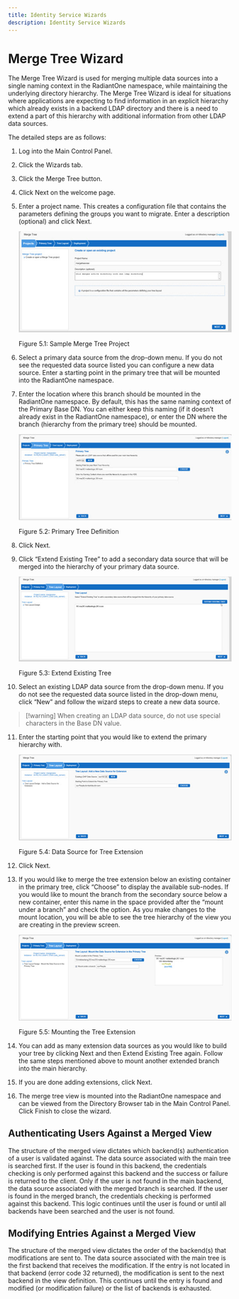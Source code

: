 ```yaml
---
title: Identity Service Wizards
description: Identity Service Wizards
---
```


# Merge Tree Wizard

The Merge Tree Wizard is used for merging multiple data sources into a single naming context in the RadiantOne namespace, while maintaining the underlying directory hierarchy. The Merge Tree Wizard is ideal for situations where applications are expecting to find information in an explicit hierarchy which already exists in a backend LDAP directory and there is a need to extend a part of this hierarchy with additional information from other LDAP data sources. 

The detailed steps are as follows:

1.	Log into the Main Control Panel.

2.	Click the Wizards tab.

3.	Click the Merge Tree button.

4.	Click Next on the welcome page.

5.	Enter a project name. This creates a configuration file that contains the parameters defining the groups you want to migrate. Enter a description (optional) and click Next.

    ![An image showing ](Media/Image5.1.jpg)

    Figure 5.1: Sample Merge Tree Project

6.	Select a primary data source from the drop-down menu. If you do not see the requested data source listed you can configure a new data source. Enter a starting point in the primary tree that will be mounted into the RadiantOne namespace. 

7.	Enter the location where this branch should be mounted in the RadiantOne namespace. By default, this has the same naming context of the Primary Base DN. You can either keep this naming (if it doesn’t already exist in the RadiantOne namespace), or enter the DN where the branch (hierarchy from the primary tree) should be mounted.

    ![An image showing ](Media/Image5.2.jpg)

    Figure 5.2: Primary Tree Definition

8.	Click Next.

9.	Click “Extend Existing Tree” to add a secondary data source that will be merged into the hierarchy of your primary data source. 

    ![An image showing ](Media/Image5.3.jpg)
 
    Figure 5.3: Extend Existing Tree

10.	Select an existing LDAP data source from the drop-down menu. If you do not see the requested data source listed in the drop-down menu, click “New” and follow the wizard steps to create a new data source. 

>[!warning] When creating an LDAP data source, do not use special characters in the Base DN value.

11.	Enter the starting point that you would like to extend the primary hierarchy with.

    ![An image showing ](Media/Image5.4.jpg)

    Figure 5.4: Data Source for Tree Extension

12.	Click Next.

13.	If you would like to merge the tree extension below an existing container in the primary tree, click “Choose” to display the available sub-nodes. If you would like to mount the branch from the secondary source below a new container, enter this name in the space provided after the “mount under a branch” and check the option. As you make changes to the mount location, you will be able to see the tree hierarchy of the view you are creating in the preview screen.

    ![An image showing ](Media/Image5.5.jpg)

    Figure 5.5: Mounting the Tree Extension

14.	You can add as many extension data sources as you would like to build your tree by clicking Next and then Extend Existing Tree again. Follow the same steps mentioned above to mount another extended branch into the main hierarchy.

15.	If you are done adding extensions, click Next.

16.	The merge tree view is mounted into the RadiantOne namespace and can be viewed from the Directory Browser tab in the Main Control Panel. Click Finish to close the wizard.

## Authenticating Users Against a Merged View

The structure of the merged view dictates which backend(s) authentication of a user is validated against. The data source associated with the main tree is searched first. If the user is found in this backend, the credentials checking is only performed against this backend and the success or failure is returned to the client. Only if the user is not found in the main backend, the data source associated with the merged branch is searched. If the user is found in the merged branch, the credentials checking is performed against this backend. This logic continues until the user is found or until all backends have been searched and the user is not found.

## Modifying Entries Against a Merged View

The structure of the merged view dictates the order of the backend(s) that modifications are sent to. The data source associated with the main tree is the first backend that receives the modification. If the entry is not located in that backend (error code 32 returned), the modification is sent to the next backend in the view definition. This continues until the entry is found and modified (or modification failure) or the list of backends is exhausted.
